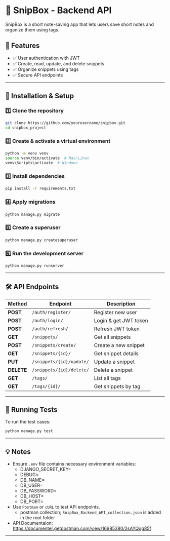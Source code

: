 # 📝 SnipBox - Backend API

SnipBox is a short note-saving app that lets users save short notes and organize them using tags.

## 📌 Features

- ✅ User authentication with JWT
- ✅ Create, read, update, and delete snippets
- ✅ Organize snippets using tags
- ✅ Secure API endpoints

---

## 🚀 Installation & Setup

### 1️⃣ Clone the repository

```sh
git clone https://github.com/yourusername/snipbox.git
cd snipbox_project
```

### 2️⃣ Create & activate a virtual environment

```sh
python -m venv venv
source venv/bin/activate  # Mac/Linux
venv\Scripts\activate  # Windows
```

### 3️⃣ Install dependencies

```sh
pip install -r requirements.txt
```

### 4️⃣ Apply migrations

```sh
python manage.py migrate
```

### 5️⃣ Create a superuser

```sh
python manage.py createsuperuser
```

### 6️⃣ Run the development server

```sh
python manage.py runserver
```

---

## 🛠 API Endpoints

| Method     | Endpoint                 | Description           |
| ---------- | ------------------------ | --------------------  |
| **POST**   | `/auth/register/`        | Register new user     |
| **POST**   | `/auth/login/`           | Login & get JWT token |
| **POST**   | `/auth/refresh/`         | Refresh JWT token     |
| **GET**    | `/snippets/`             | Get all snippets      |
| **POST**   | `/snippets/create/`      | Create a new snippet  |
| **GET**    | `/snippets/{id}/`        | Get snippet details   |
| **PUT**    | `/snippets/{id}/update/` | Update a snippet      |
| **DELETE** | `/snippets/{id}/delete/` | Delete a snippet      |
| **GET**    | `/tags/`                 | List all tags         |
| **GET**    | `/tags/{id}/`            | Get snippets by tag   |

---

## 💪 Running Tests

To run the test cases:

```sh
python manage.py test
```

---

## 💡 Notes

- Ensure `.env` file contains necessary environment variables:
  - DJANGO_SECRET_KEY=
  - DEBUG=
  - DB_NAME=
  - DB_USER=
  - DB_PASSWORD=
  - DB_HOST=
  - DB_PORT=
- Use `Postman` or `cURL` to test API endpoints.
  - postman collection; `SnipBox_Backend_API_collection.json` is added in the root folder
- API Documentaion: https://documenter.getpostman.com/view/16985380/2sAYQgg85f
---


